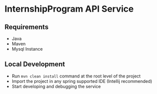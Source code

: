 # InternshipProgram API Service

## Requirements

* Java
* Maven
* Mysql Instance

## Local Development

* Run `mvn clean install` command at the root level of the project
* Import the project in any spring supported IDE (Intellij recommended)
* Start developing and debugging the service